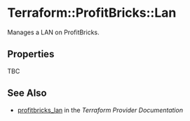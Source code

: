 # Terraform::ProfitBricks::Lan

Manages a LAN on ProfitBricks.

## Properties

TBC

## See Also

* [profitbricks_lan](https://www.terraform.io/docs/providers/profitbricks/r/lan.html) in the _Terraform Provider Documentation_